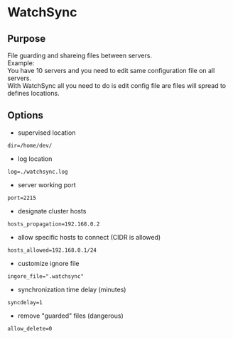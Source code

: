 # WatchSync
## Purpose 
File guarding and shareing files between servers.<br/>
Example:<br/>
You have 10 servers and you need to edit same configuration file on all servers.<br/>
With WatchSync all you need to do is edit config file are files will spread to defines locations.<br/>

## Options

 - supervised location
```
dir=/home/dev/
```

  - log location
```
log=./watchsync.log
```

 - server working port
```
port=2215
```

 - designate cluster hosts
```
hosts_propagation=192.168.0.2
```

- allow specific hosts to connect (CIDR is allowed)
```
hosts_allowed=192.168.0.1/24
```

 - customize ignore file
```
ingore_file=".watchsync"
```

 - synchronization time delay (minutes)
```
syncdelay=1
```

 - remove "guarded" files (dangerous)
```
allow_delete=0
```
